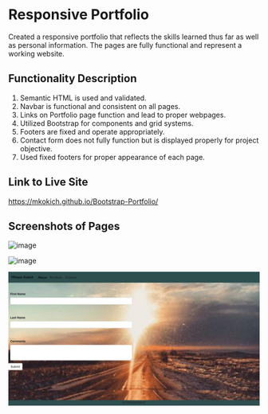 # Responsive Portfolio

Created a responsive portfolio that reflects the skills learned thus far as well as personal information. The pages are fully functional and represent a working website.

## Functionality Description

1. Semantic HTML is used and validated.
2. Navbar is functional and consistent on all pages.
3. Links on Portfolio page function and lead to proper webpages.
4. Utilized Bootstrap for components and grid systems.
5. Footers are fixed and operate appropriately.
6. Contact form does not fully function but is displayed properly for project objective.
7. Used fixed footers for proper appearance of each page.

## Link to Live Site

https://mkokich.github.io/Bootstrap-Portfolio/

## Screenshots of Pages

![image](./assets/aboutme.png "About")

![image](./assets/portfolio.png "Portfolio")

![image](./assets/contact.png "Contact")











